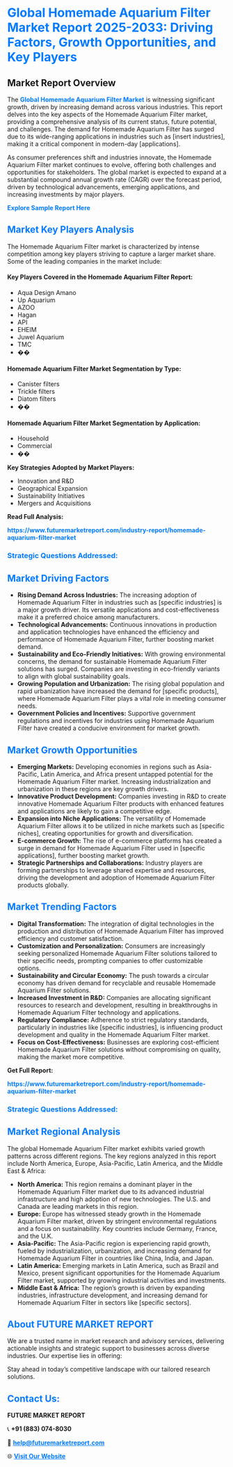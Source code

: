<h1 style="color: #007BFF;">Global Homemade Aquarium Filter Market Report 2025-2033: Driving Factors, Growth Opportunities, and Key Players</h1>

<section id="overview">
<h2>Market Report Overview</h2>
<p>The <a href="https://www.futuremarketreport.com/industry-report/homemade-aquarium-filter-market" style="color: #007BFF; text-decoration: none;"><strong>Global Homemade Aquarium Filter Market</strong></a> is witnessing significant growth, driven by increasing demand across various industries. This report delves into the key aspects of the Homemade Aquarium Filter market, providing a comprehensive analysis of its current status, future potential, and challenges. The demand for Homemade Aquarium Filter has surged due to its wide-ranging applications in industries such as [insert industries], making it a critical component in modern-day [applications].</p>
<p>As consumer preferences shift and industries innovate, the Homemade Aquarium Filter market continues to evolve, offering both challenges and opportunities for stakeholders. The global market is expected to expand at a substantial compound annual growth rate (CAGR) over the forecast period, driven by technological advancements, emerging applications, and increasing investments by major players.</p>
</section>

<section id="overview">
<p><a href="https://www.futuremarketreport.com/request-sample/reportId=118483" style="color: #007BFF; text-decoration: none;"><strong>Explore Sample Report Here</strong></a></p>
</section>

<section id="key-players">
<h2 style="color: #007BFF;">Market Key Players Analysis</h2>
<p>The Homemade Aquarium Filter market is characterized by intense competition among key players striving to capture a larger market share. Some of the leading companies in the market include:</p>
<h4>Key Players Covered in the Homemade Aquarium Filter Report:</h4>
<ul><li>Aqua Design Amano</li><li>Up Aquarium</li><li>AZOO</li><li>Hagan</li><li>API</li><li>EHEIM</li><li>Juwel Aquarium</li><li>TMC</li><li>��</li></ul>
<h4>Homemade Aquarium Filter Market Segmentation by Type:</h4>
<ul><li>Canister filters</li><li>Trickle filters</li><li>Diatom filters</li><li>��</li></ul>

<h4>Homemade Aquarium Filter Market Segmentation by Application:</h4>
<ul><li>Household</li><li>Commercial</li><li>��</li></ul>
<p><strong>Key Strategies Adopted by Market Players:</strong></p>
<ul>
<li>Innovation and R&D</li>
<li>Geographical Expansion</li>
<li>Sustainability Initiatives</li>
<li>Mergers and Acquisitions</li>
</ul>
</section>

<section>
<p><strong>Read Full Analysis: </strong></p><a href="https://www.futuremarketreport.com/industry-report/homemade-aquarium-filter-market" style="color: #007BFF; text-decoration: none;"><strong>https://www.futuremarketreport.com/industry-report/homemade-aquarium-filter-market</strong></a>
<h3 style="color: #007BFF;">Strategic Questions Addressed:</h3>
</section>

<section id="driving-factors">
<h2 style="color: #007BFF;">Market Driving Factors</h2>
<ul>
<li><strong>Rising Demand Across Industries:</strong> The increasing adoption of Homemade Aquarium Filter in industries such as [specific industries] is a major growth driver. Its versatile applications and cost-effectiveness make it a preferred choice among manufacturers.</li>
<li><strong>Technological Advancements:</strong> Continuous innovations in production and application technologies have enhanced the efficiency and performance of Homemade Aquarium Filter, further boosting market demand.</li>
<li><strong>Sustainability and Eco-Friendly Initiatives:</strong> With growing environmental concerns, the demand for sustainable Homemade Aquarium Filter solutions has surged. Companies are investing in eco-friendly variants to align with global sustainability goals.</li>
<li><strong>Growing Population and Urbanization:</strong> The rising global population and rapid urbanization have increased the demand for [specific products], where Homemade Aquarium Filter plays a vital role in meeting consumer needs.</li>
<li><strong>Government Policies and Incentives:</strong> Supportive government regulations and incentives for industries using Homemade Aquarium Filter have created a conducive environment for market growth.</li>
</ul>
</section>

<section id="growth-opportunities">
<h2 style="color: #007BFF;">Market Growth Opportunities</h2>
<ul>
<li><strong>Emerging Markets:</strong> Developing economies in regions such as Asia-Pacific, Latin America, and Africa present untapped potential for the Homemade Aquarium Filter market. Increasing industrialization and urbanization in these regions are key growth drivers.</li>
<li><strong>Innovative Product Development:</strong> Companies investing in R&D to create innovative Homemade Aquarium Filter products with enhanced features and applications are likely to gain a competitive edge.</li>
<li><strong>Expansion into Niche Applications:</strong> The versatility of Homemade Aquarium Filter allows it to be utilized in niche markets such as [specific niches], creating opportunities for growth and diversification.</li>
<li><strong>E-commerce Growth:</strong> The rise of e-commerce platforms has created a surge in demand for Homemade Aquarium Filter used in [specific applications], further boosting market growth.</li>
<li><strong>Strategic Partnerships and Collaborations:</strong> Industry players are forming partnerships to leverage shared expertise and resources, driving the development and adoption of Homemade Aquarium Filter products globally.</li>
</ul>
</section>

<section id="trending-factors">
<h2 style="color: #007BFF;">Market Trending Factors</h2>
<ul>
<li><strong>Digital Transformation:</strong> The integration of digital technologies in the production and distribution of Homemade Aquarium Filter has improved efficiency and customer satisfaction.</li>
<li><strong>Customization and Personalization:</strong> Consumers are increasingly seeking personalized Homemade Aquarium Filter solutions tailored to their specific needs, prompting companies to offer customizable options.</li>
<li><strong>Sustainability and Circular Economy:</strong> The push towards a circular economy has driven demand for recyclable and reusable Homemade Aquarium Filter solutions.</li>
<li><strong>Increased Investment in R&D:</strong> Companies are allocating significant resources to research and development, resulting in breakthroughs in Homemade Aquarium Filter technology and applications.</li>
<li><strong>Regulatory Compliance:</strong> Adherence to strict regulatory standards, particularly in industries like [specific industries], is influencing product development and quality in the Homemade Aquarium Filter market.</li>
<li><strong>Focus on Cost-Effectiveness:</strong> Businesses are exploring cost-efficient Homemade Aquarium Filter solutions without compromising on quality, making the market more competitive.</li>
</ul>
</section>

<section>
<p><strong>Get Full Report: </strong></p><a href="https://www.futuremarketreport.com/industry-report/homemade-aquarium-filter-market" style="color: #007BFF; text-decoration: none;"><strong>https://www.futuremarketreport.com/industry-report/homemade-aquarium-filter-market</strong></a>
<h3 style="color: #007BFF;">Strategic Questions Addressed:</h3>
</section>


<section id="regional-analysis">
<h2 style="color: #007BFF;">Market Regional Analysis</h2>
<p>The global Homemade Aquarium Filter market exhibits varied growth patterns across different regions. The key regions analyzed in this report include North America, Europe, Asia-Pacific, Latin America, and the Middle East & Africa:</p>
<ul>
<li><strong>North America:</strong> This region remains a dominant player in the Homemade Aquarium Filter market due to its advanced industrial infrastructure and high adoption of new technologies. The U.S. and Canada are leading markets in this region.</li>
<li><strong>Europe:</strong> Europe has witnessed steady growth in the Homemade Aquarium Filter market, driven by stringent environmental regulations and a focus on sustainability. Key countries include Germany, France, and the U.K.</li>
<li><strong>Asia-Pacific:</strong> The Asia-Pacific region is experiencing rapid growth, fueled by industrialization, urbanization, and increasing demand for Homemade Aquarium Filter in countries like China, India, and Japan.</li>
<li><strong>Latin America:</strong> Emerging markets in Latin America, such as Brazil and Mexico, present significant opportunities for the Homemade Aquarium Filter market, supported by growing industrial activities and investments.</li>
<li><strong>Middle East & Africa:</strong> The region’s growth is driven by expanding industries, infrastructure development, and increasing demand for Homemade Aquarium Filter in sectors like [specific sectors].</li>
</ul>
</section>

<footer>
<h2 style="color: #007BFF;">About FUTURE MARKET REPORT</h2>
<p>We are a trusted name in market research and advisory services, delivering actionable insights and strategic support to businesses across diverse industries. Our expertise lies in offering:</p>

<p>Stay ahead in today’s competitive landscape with our tailored research solutions.</p>

<h2 style="color: #007BFF;">Contact Us:</h2>
<p><strong>FUTURE MARKET REPORT</strong></p>
<p>📞 <strong>+91 (883) 074-8030</strong></p>
<p>📧 <strong><a href="mailto:help@futuremarketreport.com" style="color: #007BFF;">help@futuremarketreport.com</a></strong></p>
<p>🌐 <strong><a href="https://www.futuremarketreport.com/" style="color: #007BFF;">Visit Our Website</a></strong></p>
</footer>